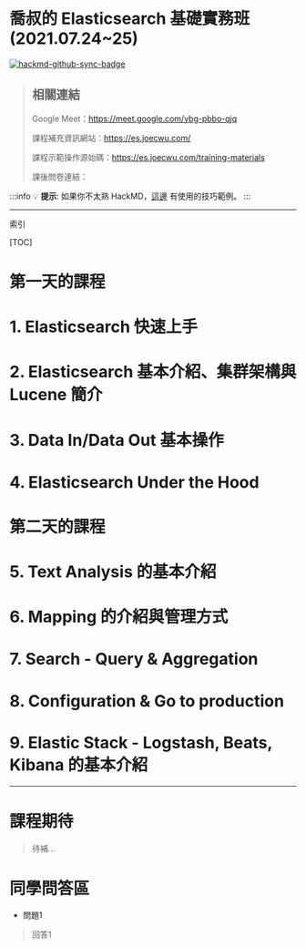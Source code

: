 # 喬叔的 Elasticsearch 基礎實務班 (2021.07.24~25)

[![hackmd-github-sync-badge](https://hackmd.io/kbUPvW3eQLOAq-MdXcZiCQ/badge)](https://hackmd.io/kbUPvW3eQLOAq-MdXcZiCQ)

> ## 相關連結
>
> Google Meet：https://meet.google.com/ybg-pbbo-qjq
> 
> 課程補充資訊網站：https://es.joecwu.com/
>
> 課程示範操作源始碼：https://es.joecwu.com/training-materials
>
> 課後問卷連結：

:::info
:bulb: **提示**: 如果你不太熟 HackMD，[這邊](https://hackmd.io/features-tw?both) 有使用的技巧範例。
:::

---
索引

[TOC]

第一天的課程
===

# 1. Elasticsearch 快速上手

 

# 2. Elasticsearch 基本介紹、集群架構與 Lucene 簡介



# 3. Data In/Data Out 基本操作



# 4. Elasticsearch Under the Hood



第二天的課程
===

# 5. Text Analysis 的基本介紹



# 6. Mapping 的介紹與管理方式



# 7. Search - Query & Aggregation



# 8. Configuration & Go to production



# 9. Elastic Stack - Logstash, Beats, Kibana 的基本介紹



---
# 課程期待

> 待補…


# 同學問答區

- 問題1

> 回答1